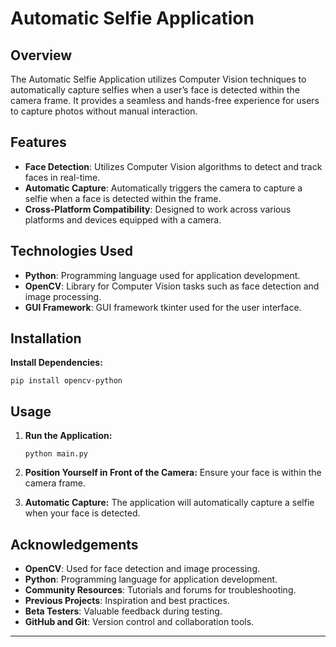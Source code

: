 # Automatic Selfie Application

## Overview
The Automatic Selfie Application utilizes Computer Vision techniques to automatically capture selfies when a user’s face is detected within the camera frame. It provides a seamless and hands-free experience for users to capture photos without manual interaction.

## Features
- **Face Detection**: Utilizes Computer Vision algorithms to detect and track faces in real-time.
- **Automatic Capture**: Automatically triggers the camera to capture a selfie when a face is detected within the frame.
- **Cross-Platform Compatibility**: Designed to work across various platforms and devices equipped with a camera.

## Technologies Used
- **Python**: Programming language used for application development.
- **OpenCV**: Library for Computer Vision tasks such as face detection and image processing.
- **GUI Framework**: GUI framework tkinter used for the user interface.


## Installation
**Install Dependencies:**
   ```
   pip install opencv-python
   ```

## Usage
1. **Run the Application:**
   ```
   python main.py
   ```
2. **Position Yourself in Front of the Camera:**
   Ensure your face is within the camera frame.
   
3. **Automatic Capture:**
   The application will automatically capture a selfie when your face is detected.



Acknowledgements
----------------

* **OpenCV**: Used for face detection and image processing.
* **Python**: Programming language for application development.
* **Community Resources**: Tutorials and forums for troubleshooting.
* **Previous Projects**: Inspiration and best practices.
* **Beta Testers**: Valuable feedback during testing.
* **GitHub and Git**: Version control and collaboration tools.

---
